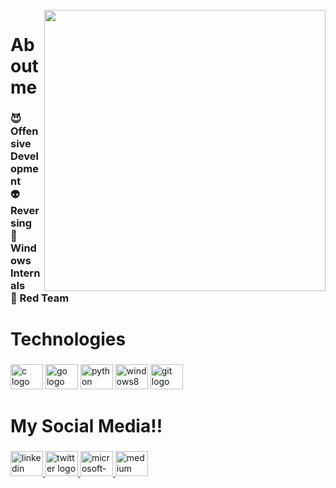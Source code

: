 <br clear="both">

<img align="right" height="450" src="https://i.imgur.com/BGi0FKs.gif"  />

###

<h1 align="left">About me</h1>

###

<h3 align="left">😈 Offensive Development<br> 👽 Reversing<br> 👻 Windows Internals<br>👾 Red Team</h3>

###

<h1 align="left">Technologies</h1>

###

<div align="left">
  <img src="https://cdn.jsdelivr.net/gh/devicons/devicon/icons/c/c-original.svg" height="40" width="52" alt="c logo"  />
  <img src="https://cdn.jsdelivr.net/gh/devicons/devicon/icons/go/go-original.svg" height="40" width="52" alt="go logo"  />
  <img src="https://cdn.jsdelivr.net/gh/devicons/devicon/icons/python/python-original.svg" height="40" width="52" alt="python logo"  />
  <img src="https://cdn.jsdelivr.net/gh/devicons/devicon/icons/windows8/windows8-original.svg" height="40" width="52" alt="windows8 logo"  />
  <img src="https://cdn.jsdelivr.net/gh/devicons/devicon/icons/git/git-original.svg" height="40" width="52" alt="git logo"  />
</div>

###

<h1 align="left">My Social Media!!</h1>

###

<div align="left">
  <a href="https://linkedin.com/in/carbajales" target="_blank">
    <img src="https://raw.githubusercontent.com/maurodesouza/profile-readme-generator/master/src/assets/icons/social/linkedin/default.svg" width="52" height="40" alt="linkedin logo"  />
  </a>
  <a href="https://twitter.com/DrOrigenes" target="_blank">
    <img src="https://raw.githubusercontent.com/maurodesouza/profile-readme-generator/master/src/assets/icons/social/twitter/default.svg" width="52" height="40" alt="twitter logo"  />
  </a>
  <a href="mailto:joel-carbajales@outlook.es" target="_blank">
    <img src="https://raw.githubusercontent.com/maurodesouza/profile-readme-generator/master/src/assets/icons/social/microsoft-outlook/default.svg" width="52" height="40" alt="microsoft-outlook logo"  />
  </a>
  <a href="https://vx-origenes.com" target="_blank">
    <img src="https://vx-origenes.com/favicon-32x32.png" width="52" height="40" alt="medium logo"  />
  </a>
</div>

###

